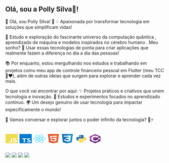 
## Olá, sou a Polly Silva👋!

🌟 Olá, sou Polly Silva! 🚀
💡 Apaixonada por transformar tecnologia em soluções que simplificam vidas!

🌌 Estudo e exploração do fascinante universo da computação quântica , aprendizado de máquina e modelos inspirados no cérebro humano . Meu sonho? 🌈 Usar essas tecnologias de ponta para criar aplicações que realmente fazem a diferença no dia a dia das pessoas!

📚 Por enquanto, estou mergulhando nos estudos e trabalhando em projetos como meu app de controle financeiro pessoal em Flutter (meu TCC 💸❤️), além de outras ideias que surgem para explorar e aprender cada vez mais.

O que você vai encontrar por aqui:
✨ Projetos práticos e criativos que unem tecnologia e inovação.
🔬 Estudos e experimentos focados no aprendizado contínuo.
🌍 Um desejo genuíno de usar tecnologia para impactar especificamente o mundo!

💬 Vamos conversar e explorar juntos o poder infinito da tecnologia? 🤖⚡


<div style="display: inline_block"><br>
  <img align="center" alt="Polly-Js" height="30" width="40" src="https://raw.githubusercontent.com/devicons/devicon/master/icons/javascript/javascript-plain.svg">
  <img align="center" alt="Polly-Ts" height="30" width="40" src="https://raw.githubusercontent.com/devicons/devicon/master/icons/typescript/typescript-plain.svg">
  <img align="center" alt="Polly-React" height="30" width="40" src="https://raw.githubusercontent.com/devicons/devicon/master/icons/react/react-original.svg">
  <img align="center" alt="Polly-HTML" height="30" width="40" src="https://raw.githubusercontent.com/devicons/devicon/master/icons/html5/html5-original.svg">
  <img align="center" alt="Polly-CSS" height="30" width="40" src="https://raw.githubusercontent.com/devicons/devicon/master/icons/css3/css3-original.svg">
  <img align="center" alt="Polly-Python" height="30" width="40" src="https://raw.githubusercontent.com/devicons/devicon/master/icons/python/python-original.svg">
  <img align="center" alt="Polly-Csharp" height="30" width="40" src="https://raw.githubusercontent.com/devicons/devicon/master/icons/csharp/csharp-original.svg">
</div>
  
  ##
 
<div> 
 
 <a href="https://www.twitch.tv/pollyiiin" target="_blank"><img src="https://img.shields.io/badge/Twitch-9146FF?style=for-the-badge&logo=twitch&logoColor=white" target="_blank"></a>
 <a href="https://discord.com/polly09767" target="_blank"><img src="https://img.shields.io/badge/Discord-7289DA?style=for-the-badge&logo=discord&logoColor=white" target="_blank"></a> 
  <a href = "mailto:pollyanerodriguesfernandes@gmail.com"><img src="https://img.shields.io/badge/-Gmail-%23333?style=for-the-badge&logo=gmail&logoColor=white" target="_blank"></a>
  <a href="https://www.linkedin.com/in/pollyrfs/" target="_blank"><img src="https://img.shields.io/badge/-LinkedIn-%230077B5?style=for-the-badge&logo=linkedin&logoColor=white" target="_blank"></a> 
  
</div>



